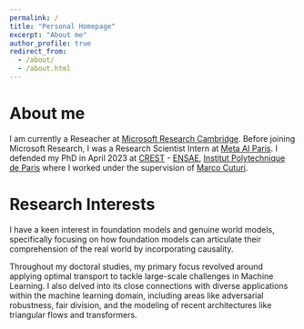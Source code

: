 ```yaml
---
permalink: /
title: "Personal Homepage"
excerpt: "About me"
author_profile: true
redirect_from: 
  - /about/
  - /about.html
---
```

About me
=====
I am currently a Reseacher at [Microsoft Research Cambridge](https://www.microsoft.com/en-us/research/lab/microsoft-research-cambridge/). Before joining Microsoft Research, I was a Research Scientist Intern at [Meta AI Paris](https://ai.facebook.com/research/). I defended my PhD in April 2023 at [CREST](http://crest.science) - [ENSAE](https://www.ensae.fr), [Institut Polytechnique de Paris](https://www.ip-paris.fr) where I worked under the supervision of [Marco Cuturi](https://marcocuturi.net).

Research Interests
=====
I have a keen interest in foundation models and genuine world models, specifically focusing on how foundation models can articulate their comprehension of the real world by incorporating causality. 

Throughout my doctoral studies, my primary focus revolved around applying optimal transport to tackle large-scale challenges in Machine Learning. I also delved into its close connections with diverse applications within the machine learning domain, including areas like adversarial robustness, fair division, and the modeling of recent architectures like triangular flows and transformers.

